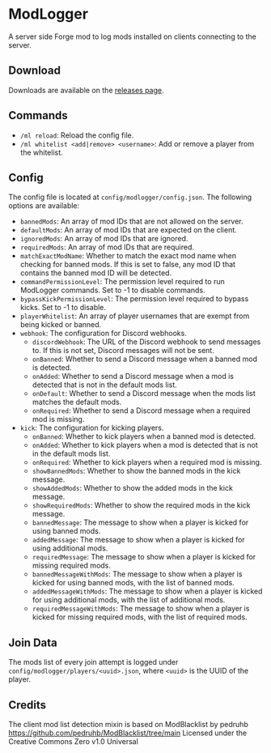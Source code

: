 # ModLogger
A server side Forge mod to log mods installed on clients connecting to the server.

## Download
Downloads are available on the [releases page](https://github.com/olly007opm/ModLogger/releases).

## Commands
- `/ml reload`: Reload the config file.
- `/ml whitelist <add|remove> <username>`: Add or remove a player from the whitelist.

## Config
The config file is located at `config/modlogger/config.json`. The following options are available:
- `bannedMods`: An array of mod IDs that are not allowed on the server.
- `defaultMods`: An array of mod IDs that are expected on the client.
- `ignoredMods`: An array of mod IDs that are ignored.
- `requiredMods`: An array of mod IDs that are required.
- `matchExactModName`: Whether to match the exact mod name when checking for banned mods. If this is set to false, any mod ID that contains the banned mod ID will be detected.
- `commandPermissionLevel`: The permission level required to run ModLogger commands. Set to -1 to disable commands.
- `bypassKickPermissionLevel`: The permission level required to bypass kicks. Set to -1 to disable.
- `playerWhitelist`: An array of player usernames that are exempt from being kicked or banned.
- `webhook`: The configuration for Discord webhooks.
  - `discordWebhook`: The URL of the Discord webhook to send messages to. If this is not set, Discord messages will not be sent.
  - `onBanned`: Whether to send a Discord message when a banned mod is detected.
  - `onAdded`: Whether to send a Discord message when a mod is detected that is not in the default mods list.
  - `onDefault`: Whether to send a Discord message when the mods list matches the default mods.
  - `onRequired`: Whether to send a Discord message when a required mod is missing.
- `kick`: The configuration for kicking players.
  - `onBanned`: Whether to kick players when a banned mod is detected.
  - `onAdded`: Whether to kick players when a mod is detected that is not in the default mods list.
  - `onRequired`: Whether to kick players when a required mod is missing.
  - `showBannedMods`: Whether to show the banned mods in the kick message.
  - `showAddedMods`: Whether to show the added mods in the kick message.
  - `showRequiredMods`: Whether to show the required mods in the kick message.
  - `bannedMessage`: The message to show when a player is kicked for using banned mods.
  - `addedMessage`: The message to show when a player is kicked for using additional mods.
  - `requiredMessage`: The message to show when a player is kicked for missing required mods.
  - `bannedMessageWithMods`: The message to show when a player is kicked for using banned mods, with the list of banned mods.
  - `addedMessageWithMods`: The message to show when a player is kicked for using additional mods, with the list of additional mods.
  - `requiredMessageWithMods`: The message to show when a player is kicked for missing required mods, with the list of required mods.

## Join Data
The mods list of every join attempt is logged under `config/modlogger/players/<uuid>.json`, where `<uuid>` is the UUID of the player.

## Credits
The client mod list detection mixin is based on ModBlacklist by pedruhb
https://github.com/pedruhb/ModBlacklist/tree/main
Licensed under the Creative Commons Zero v1.0 Universal
